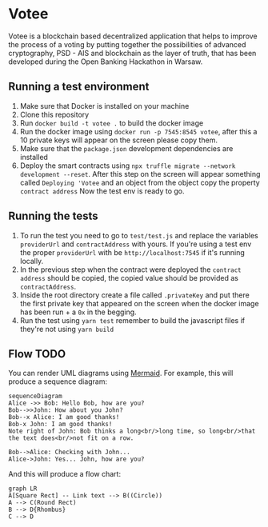 # Votee 

Votee is a blockchain based decentralized application that helps to improve the process of a voting by putting together the possibilities of advanced cryptography, PSD - AIS and blockchain as the layer of truth, that has been developed during the Open Banking Hackathon in Warsaw.

## Running a test environment 

1. Make sure that Docker is installed on your machine
2. Clone this repository
3. Run `docker build -t votee .` to build the docker image
4. Run the docker image using `docker run -p 7545:8545 votee`, after this a 10 private keys will appear on the screen please copy them.
5. Make sure that the `package.json` development dependencies are installed
6. Deploy the smart contracts using `npx truffle migrate --network development --reset`. After this step on the screen will appear something called `Deploying 'Votee` and an object from the object copy the property `contract address`
Now the test env is ready to go.

## Running the tests

1. To run the test you need to go to `test/test.js` and replace the variables `providerUrl` and `contractAddress` with yours. If you're using a test env the proper `providerUrl` with be `http://localhost:7545` if it's running locally.
2. In the previous step when the contract were deployed the `contract address` should be copied, the copied value should be provided as `contractAddress`. 
3. Inside the root directory create a file called `.privateKey` and put there the first private key that appeared on the screen when the docker image has been run + a `0x` in the begging. 
4. Run the test using `yarn test` remember to build the javascript files if they're not using `yarn build`



## Flow TODO

You can render UML diagrams using [Mermaid](https://mermaidjs.github.io/). For example, this will produce a sequence diagram:

```mermaid
sequenceDiagram
Alice ->> Bob: Hello Bob, how are you?
Bob-->>John: How about you John?
Bob--x Alice: I am good thanks!
Bob-x John: I am good thanks!
Note right of John: Bob thinks a long<br/>long time, so long<br/>that the text does<br/>not fit on a row.

Bob-->Alice: Checking with John...
Alice->John: Yes... John, how are you?
```

And this will produce a flow chart:

```mermaid
graph LR
A[Square Rect] -- Link text --> B((Circle))
A --> C(Round Rect)
B --> D{Rhombus}
C --> D
```